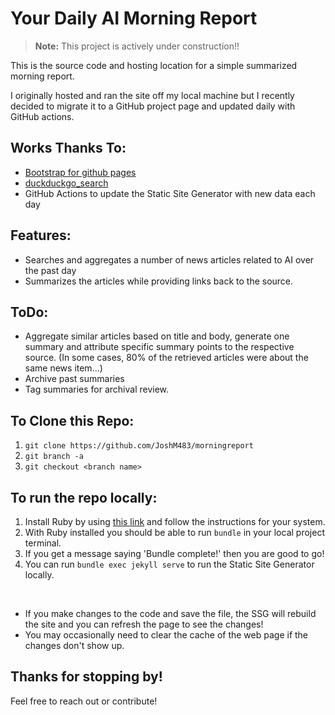 # Your Daily AI Morning Report
> **Note:** This project is actively under construction!!

This is the source code and hosting location for a simple summarized morning report. 

I originally hosted and ran the site off my local machine but I recently decided to migrate it to a GitHub project page and updated daily with GitHub actions. 

## Works Thanks To:
- [Bootstrap for github pages][1]<br>
- [duckduckgo_search][2]<br>
- GitHub Actions to update the Static Site Generator with new data each day

## Features:
- Searches and aggregates a number of news articles related to AI over the past day
- Summarizes the articles while providing links back to the source.


## ToDo:
- Aggregate similar articles based on title and body, generate one summary and attribute specific summary points to the respective source. (In some cases, 80% of the retrieved articles were about the same news item...)
- Archive past summaries
- Tag summaries for archival review.

## To Clone this Repo:
1. `git clone https://github.com/JoshM483/morningreport`
2. `git branch -a`
3. `git checkout <branch name>`

## To run the repo locally:
1. Install Ruby by using [this link][3] and follow the instructions for your system.
2. With Ruby installed you should be able to run `bundle` in your local project terminal.
3. If you get a message saying 'Bundle complete!' then you are good to go!
4. You can run `bundle exec jekyll serve` to run the Static Site Generator locally.
<br>

- If you make changes to the code and save the file, the SSG will rebuild the site and you can refresh the page to see the changes!
- You may occasionally need to clear the cache of the web page if the changes don't show up.


## Thanks for stopping by!

Feel free to reach out or contribute!


[1]: https://nicolas-van.github.io/bootstrap-4-github-pages/
[2]: https://github.com/deedy5/duckduckgo_search
[3]: https://www.ruby-lang.org/en/documentation/installation/